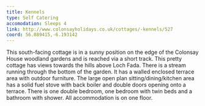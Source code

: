 ```yaml
---
title: Kennels
type: Self Catering
accomodation: Sleeps 4
link: http://www.colonsayholidays.co.uk/cottages/-kennels/527
coord: 56.089415,-6.193142
---
```


This south-facing cottage is in a sunny position on the edge of the Colonsay House woodland gardens and is reached via a short track. This pretty cottage has views towards the hills above Loch Fada. There is a stream running through the bottom of the garden. It has a walled enclosed terrace area with outdoor furniture. The large open plan sitting/dining/kitchen area has a solid fuel stove with back boiler and double doors opening onto a terrace. There is one double bedroom, one bedroom with twin beds and a bathroom with shower. All accommodation is on one floor.
